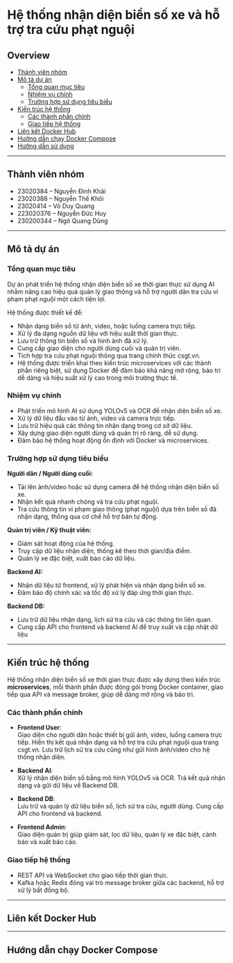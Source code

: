 # Hệ thống nhận diện biển số xe và hỗ trợ tra cứu phạt nguội

## Overview

- [Thành viên nhóm](#thành-viên-nhóm)
- [Mô tả dự án](#mô-tả-dự-án)
  - [Tổng quan mục tiêu](#tổng-quan-mục-tiêu)
  - [Nhiệm vụ chính](#nhiệm-vụ-chính)
  - [Trường hợp sử dụng tiêu biểu](#trường-hợp-sử-dụng-tiêu-biểu)
- [Kiến trúc hệ thống](#kiến-trúc-hệ-thống)
  - [Các thành phần chính](#các-thành-phần-chính)
  - [Giao tiếp hệ thống](#giao-tiếp-hệ-thống)
- [Liên kết Docker Hub](#liên-kết-docker-hub)
- [Hướng dẫn chạy Docker Compose](#hướng-dẫn-chạy-docker-compose)
- [Hướng dẫn sử dụng](#hướng-dẫn-sử-dụng)

---

## Thành viên nhóm

- 23020384 – Nguyễn Đình Khải  
- 23020388 – Nguyễn Thế Khôi  
- 23020414 – Võ Duy Quang  
- 223020376 – Nguyễn Đức Huy  
- 230200344 – Ngô Quang Dũng

---

## Mô tả dự án

### Tổng quan mục tiêu

Dự án phát triển hệ thống nhận diện biển số xe thời gian thực sử dụng AI nhằm nâng cao hiệu quả quản lý giao thông và hỗ trợ người dân tra cứu vi phạm phạt nguội một cách tiện lợi.

Hệ thống được thiết kế để:

- Nhận dạng biển số từ ảnh, video, hoặc luồng camera trực tiếp.
- Xử lý đa dạng nguồn dữ liệu với hiệu suất thời gian thực.
- Lưu trữ thông tin biển số và hình ảnh đã xử lý.
- Cung cấp giao diện cho người dùng cuối và quản trị viên.
- Tích hợp tra cứu phạt nguội thông qua trang chính thức csgt.vn.
- Hệ thống được triển khai theo kiến trúc microservices với các thành phần riêng biệt, sử dụng Docker để đảm bảo khả năng mở rộng, bảo trì dễ dàng và hiệu suất xử lý cao trong môi trường thực tế.

### Nhiệm vụ chính

- Phát triển mô hình AI sử dụng YOLOv5 và OCR để nhận diện biển số xe.
- Xử lý dữ liệu đầu vào từ ảnh, video và camera trực tiếp.
- Lưu trữ hiệu quả các thông tin nhận dạng trong cơ sở dữ liệu.
- Xây dựng giao diện người dùng và quản trị rõ ràng, dễ sử dụng.
- Đảm bảo hệ thống hoạt động ổn định với Docker và microservices.

### Trường hợp sử dụng tiêu biểu

**Người dân / Người dùng cuối:**
- Tải lên ảnh/video hoặc sử dụng camera để hệ thống nhận diện biển số xe.
- Nhận kết quả nhanh chóng và tra cứu phạt nguội.
- Tra cứu thông tin vi phạm giao thông (phạt nguội) dựa trên biển số đã nhận dạng, thông qua cơ chế hỗ trợ bán tự động.

**Quản trị viên / Kỹ thuật viên:**
- Giám sát hoạt động của hệ thống.
- Truy cập dữ liệu nhận diện, thống kê theo thời gian/địa điểm.
- Quản lý xe đặc biệt, xuất báo cáo dữ liệu.

**Backend AI:**
- Nhận dữ liệu từ frontend, xử lý phát hiện và nhận dạng biển số xe.
- Đảm bảo độ chính xác và tốc độ xử lý đáp ứng thời gian thực.

**Backend DB:**
- Lưu trữ dữ liệu nhận dạng, lịch sử tra cứu và các thông tin liên quan.
- Cung cấp API cho frontend và backend AI để truy xuất và cập nhật dữ liệu

---

## Kiến trúc hệ thống

Hệ thống nhận diện biển số xe thời gian thực được xây dựng theo kiến trúc **microservices**, mỗi thành phần được đóng gói trong Docker container, giao tiếp qua API và message broker, giúp dễ dàng mở rộng và bảo trì.

### Các thành phần chính

- **Frontend User**:  
  Giao diện cho người dân hoặc thiết bị gửi ảnh, video, luồng camera trực tiếp. Hiển thị kết quả nhận dạng và hỗ trợ tra cứu phạt nguội qua trang csgt.vn. Lưu trữ lịch sử tra cứu cũng như gửi hình ảnh/video cho hệ thống nhận diện.

- **Backend AI**:  
  Xử lý nhận diện biển số bằng mô hình YOLOv5 và OCR. Trả kết quả nhận dạng và gửi dữ liệu về Backend DB.

- **Backend DB**:  
  Lưu trữ và quản lý dữ liệu biển số, lịch sử tra cứu, người dùng. Cung cấp API cho frontend và backend.

- **Frontend Admin**:  
  Giao diện quản trị giúp giám sát, lọc dữ liệu, quản lý xe đặc biệt, cảnh báo và xuất báo cáo.

### Giao tiếp hệ thống

- REST API và WebSocket cho giao tiếp thời gian thực.
- Kafka hoặc Redis đóng vai trò message broker giữa các backend, hỗ trợ xử lý bất đồng bộ.

---

## Liên kết Docker Hub



---

## Hướng dẫn chạy Docker Compose


